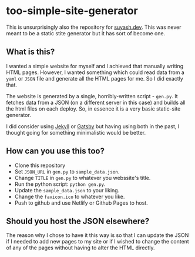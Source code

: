# too-simple-site-generator

This is unsurprisingly also the repository for [suyash.dev](https://suyash.dev). This was never meant to be a static stite generator but it has sort of become one.

## What is this?

I wanted a simple website for myself and I achieved that manually writing HTML pages. However, I wanted something which could read data from a `yaml` or `JSON` file and generate all the HTML pages for me. So I did exactly that.

The website is generated by a single, horribly-written script - `gen.py`.
It fetches data from a JSON (on a different server in this case) and builds all the html files
on each deploy. So, in essence it is a very basic static-site generator.

I did consider using [Jekyll](https://jekyllrb.com/) or [Gatsby](https://www.gatsbyjs.org/)
but having using both in the past, I thought going for something minimalistic would be better.


## How can you use this too?

- Clone this repository
- Set `JSON_URL` in `gen.py` to `sample_data.json`.
- Change `TITLE` in `gen.py` to whatever you webssite's title.
- Run the python script: `python gen.py`.
- Update the `sample_data.json` to your liking.
- Change the `favicon.ico` to whatever you like.
- Push to github and use Netlify or Github Pages to host.


## Should you host the JSON elsewhere?

The reason why I chose to have it this way is so that I can update the JSON if I needed to add new pages to my site or if I wished to change the content of any of the pages without having to alter the HTML directly.